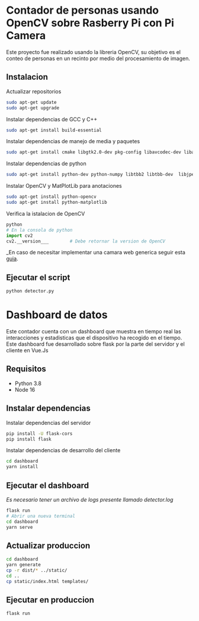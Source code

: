 # Contador de personas usando OpenCV sobre Rasberry Pi con Pi Camera
Este proyecto fue realizado usando la libreria OpenCV, su objetivo es el conteo de personas en un recinto por medio del procesamiento de imagen.

## Instalacion

Actualizar repositorios
```bash
sudo apt-get update
sudo apt-get upgrade
```

Instalar dependencias de GCC y C++
```bash
sudo apt-get install build-essential
```

Instalar dependencias de manejo de media y paquetes
```bash
sudo apt-get install cmake libgtk2.0-dev pkg-config libavcodec-dev libavformat-dev libswscale-dev 
```

Instalar dependencias de python
```bash
sudo apt-get install python-dev python-numpy libtbb2 libtbb-dev  libjpeg-dev   libpng-dev libtiff-dev libjasper-dev libdc1394-22-dev
```

Instalar OpenCV y MatPlotLib para anotaciones
```bash
sudo apt-get install python-opencv
sudo apt-get install python-matplotlib
```

Verifica la istalacion de OpenCV
```python
python
# En la consola de python
import cv2
cv2.__version___        # Debe retornar la version de OpenCV
```
_En caso de necesitar implementar una camara web generica seguir esta [guia](https://www.hackster.io/deligence-technologies/person-counting-system-using-opencv-and-python-faf14f).

## Ejecutar el script
```bash
python detector.py
```

# Dashboard de datos

Este contador cuenta con un dashboard que muestra en tiempo real las interacciones y estadisticas que el dispositivo ha recogido en el tiempo. Este dashboard fue desarrollado sobre flask por la parte del servidor y el cliente en Vue.Js

## Requisitos

* Python 3.8
* Node 16

## Instalar dependencias

Instalar dependencias del servidor
```bash
pip install -U flask-cors
pip install flask
```

Instalar dependencias de desarrollo del cliente
```bash
cd dashboard
yarn install
```

## Ejecutar el dashboard
_Es necesario tener un archivo de logs presente llamado detector.log_
```bash
flask run
# Abrir una nueva terminal
cd dashboard
yarn serve
```

## Actualizar produccion
```bash
cd dashboard
yarn generate
cp -r dist/* ../static/
cd ..
cp static/index.html templates/
```

## Ejecutar en produccion
```bash
flask run
```